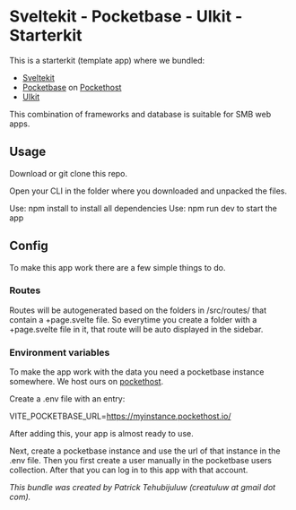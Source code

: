 # Sveltekit - Pocketbase - UIkit - Starterkit

This is a starterkit (template app) where we bundled:

- [Sveltekit](https://kit.svelte.dev/)
- [Pocketbase](https://pocketbase.io/) on [Pockethost](https://pockethost.io/)
- [UIkit](https://getuikit.com/)

This combination of frameworks and database is suitable for SMB web apps.

## Usage

Download or git clone this repo. 

Open your CLI in the folder where you downloaded and unpacked the files.

Use: npm install to install all dependencies
Use: npm run dev to start the app

## Config

To make this app work there are a few simple things to do.

### Routes

Routes will be autogenerated based on the folders in /src/routes/ that contain a +page.svelte file. So everytime you 
create a folder with a +page.svelte file in it, that route will be auto displayed in the sidebar.

### Environment variables

To make the app work with the data you need a pocketbase instance somewhere. We host ours on [pockethost](https://pockethost.io/).

Create a .env file with an entry: 

VITE_POCKETBASE_URL=https://myinstance.pockethost.io/

After adding this, your app is almost ready to use.

Next, create a pocketbase instance and use the url of that instance in the .env file. Then you first create a user manually in the pocketbase users collection. 
After that you can log in to this app with that account.


*This bundle was created by Patrick Tehubijuluw (creatuluw at gmail dot com).*